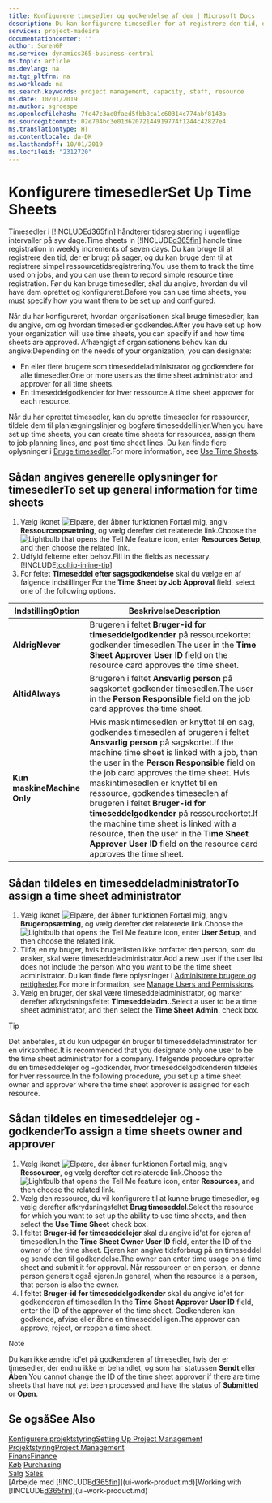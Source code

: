 ```yaml
---
title: Konfigurere timesedler og godkendelse af dem | Microsoft Docs
description: Du kan konfigurere timesedler for at registrere den tid, der bruges på sager og på anvendelse af ressourcer, der hjælper dig med projektstyring, personale og kapacitet
services: project-madeira
documentationcenter: ''
author: SorenGP
ms.service: dynamics365-business-central
ms.topic: article
ms.devlang: na
ms.tgt_pltfrm: na
ms.workload: na
ms.search.keywords: project management, capacity, staff, resource
ms.date: 10/01/2019
ms.author: sgroespe
ms.openlocfilehash: 7fe47c3ae0faed5fbb8ca1c60314c774abf8143a
ms.sourcegitcommit: 02e704bc3e01d62072144919774f1244c42827e4
ms.translationtype: HT
ms.contentlocale: da-DK
ms.lasthandoff: 10/01/2019
ms.locfileid: "2312720"
---
```

# <a name="set-up-time-sheets"></a><span data-ttu-id="1e17b-103">Konfigurere timesedler</span><span class="sxs-lookup"><span data-stu-id="1e17b-103">Set Up Time Sheets</span></span>
<span data-ttu-id="1e17b-104">Timesedler i [!INCLUDE[d365fin](includes/d365fin_md.md)] håndterer tidsregistrering i ugentlige intervaller på syv dage.</span><span class="sxs-lookup"><span data-stu-id="1e17b-104">Time sheets in [!INCLUDE[d365fin](includes/d365fin_md.md)] handle time registration in weekly increments of seven days.</span></span> <span data-ttu-id="1e17b-105">Du kan bruge til at registrere den tid, der er brugt på sager, og du kan bruge dem til at registrere simpel ressourcetidsregistrering.</span><span class="sxs-lookup"><span data-stu-id="1e17b-105">You use them to track the time used on jobs, and you can use them to record simple resource time registration.</span></span> <span data-ttu-id="1e17b-106">Før du kan bruge timesedler, skal du angive, hvordan du vil have dem oprettet og konfigureret.</span><span class="sxs-lookup"><span data-stu-id="1e17b-106">Before you can use time sheets, you must specify how you want them to be set up and configured.</span></span>

<span data-ttu-id="1e17b-107">Når du har konfigureret, hvordan organisationen skal bruge timesedler, kan du angive, om og hvordan timesedler godkendes.</span><span class="sxs-lookup"><span data-stu-id="1e17b-107">After you have set up how your organization will use time sheets, you can specify if and how time sheets are approved.</span></span> <span data-ttu-id="1e17b-108">Afhængigt af organisationens behov kan du angive:</span><span class="sxs-lookup"><span data-stu-id="1e17b-108">Depending on the needs of your organization, you can designate:</span></span>

* <span data-ttu-id="1e17b-109">En eller flere brugere som timeseddeladministrator og godkendere for alle timesedler.</span><span class="sxs-lookup"><span data-stu-id="1e17b-109">One or more users as the time sheet administrator and approver for all time sheets.</span></span>
* <span data-ttu-id="1e17b-110">En timeseddelgodkender for hver ressource.</span><span class="sxs-lookup"><span data-stu-id="1e17b-110">A time sheet approver for each resource.</span></span>

<span data-ttu-id="1e17b-111">Når du har oprettet timesedler, kan du oprette timesedler for ressourcer, tildele dem til planlægningslinjer og bogføre timeseddellinjer.</span><span class="sxs-lookup"><span data-stu-id="1e17b-111">When you have set up time sheets, you can create time sheets for resources, assign them to job planning lines, and post time sheet lines.</span></span> <span data-ttu-id="1e17b-112">Du kan finde flere oplysninger i [Bruge timesedler](projects-how-use-time-sheets.md).</span><span class="sxs-lookup"><span data-stu-id="1e17b-112">For more information, see [Use Time Sheets](projects-how-use-time-sheets.md).</span></span>

## <a name="to-set-up-general-information-for-time-sheets"></a><span data-ttu-id="1e17b-113">Sådan angives generelle oplysninger for timesedler</span><span class="sxs-lookup"><span data-stu-id="1e17b-113">To set up general information for time sheets</span></span>
1. <span data-ttu-id="1e17b-114">Vælg ikonet ![Elpære, der åbner funktionen Fortæl mig](media/ui-search/search_small.png "Fortæl mig, hvad du vil foretage dig"), angiv **Ressourceopsætning**, og vælg derefter det relaterede link.</span><span class="sxs-lookup"><span data-stu-id="1e17b-114">Choose the ![Lightbulb that opens the Tell Me feature](media/ui-search/search_small.png "Tell me what you want to do") icon, enter **Resources Setup**, and then choose the related link.</span></span>  
2. <span data-ttu-id="1e17b-115">Udfyld felterne efter behov.</span><span class="sxs-lookup"><span data-stu-id="1e17b-115">Fill in the fields as necessary.</span></span> [!INCLUDE[tooltip-inline-tip](includes/tooltip-inline-tip_md.md)]
3. <span data-ttu-id="1e17b-116">For feltet **Timeseddel efter sagsgodkendelse** skal du vælge en af følgende indstillinger.</span><span class="sxs-lookup"><span data-stu-id="1e17b-116">For the **Time Sheet by Job Approval** field, select one of the following options.</span></span>

| <span data-ttu-id="1e17b-117">Indstilling</span><span class="sxs-lookup"><span data-stu-id="1e17b-117">Option</span></span> | <span data-ttu-id="1e17b-118">Beskrivelse</span><span class="sxs-lookup"><span data-stu-id="1e17b-118">Description</span></span> |
| --- | --- |
| <span data-ttu-id="1e17b-119">**Aldrig**</span><span class="sxs-lookup"><span data-stu-id="1e17b-119">**Never**</span></span> |<span data-ttu-id="1e17b-120">Brugeren i feltet **Bruger-id for timeseddelgodkender** på ressourcekortet godkender timesedlen.</span><span class="sxs-lookup"><span data-stu-id="1e17b-120">The user in the **Time Sheet Approver User ID** field on the resource card approves the time sheet.</span></span> |
| <span data-ttu-id="1e17b-121">**Altid**</span><span class="sxs-lookup"><span data-stu-id="1e17b-121">**Always**</span></span> |<span data-ttu-id="1e17b-122">Brugeren i feltet **Ansvarlig person** på sagskortet godkender timesedlen.</span><span class="sxs-lookup"><span data-stu-id="1e17b-122">The user in the **Person Responsible** field on the job card approves the time sheet.</span></span> |
| <span data-ttu-id="1e17b-123">**Kun maskine**</span><span class="sxs-lookup"><span data-stu-id="1e17b-123">**Machine Only**</span></span> |<span data-ttu-id="1e17b-124">Hvis maskintimesedlen er knyttet til en sag, godkendes timesedlen af brugeren i feltet **Ansvarlig person** på sagskortet.</span><span class="sxs-lookup"><span data-stu-id="1e17b-124">If the machine time sheet is linked with a job, then the user in the **Person Responsible** field on the job card approves the time sheet.</span></span> <span data-ttu-id="1e17b-125">Hvis maskintimesedlen er knyttet til en ressource, godkendes timesedlen af brugeren i feltet **Bruger-id for timeseddelgodkender** på ressourcekortet.</span><span class="sxs-lookup"><span data-stu-id="1e17b-125">If the machine time sheet is linked with a resource, then the user in the **Time Sheet Approver User ID** field on the resource card approves the time sheet.</span></span> |

## <a name="to-assign-a-time-sheet-administrator"></a><span data-ttu-id="1e17b-126">Sådan tildeles en timeseddeladministrator</span><span class="sxs-lookup"><span data-stu-id="1e17b-126">To assign a time sheet administrator</span></span>
1. <span data-ttu-id="1e17b-127">Vælg ikonet ![Elpære, der åbner funktionen Fortæl mig](media/ui-search/search_small.png "Fortæl mig, hvad du vil foretage dig"), angiv **Brugeropsætning**, og vælg derefter det relaterede link.</span><span class="sxs-lookup"><span data-stu-id="1e17b-127">Choose the ![Lightbulb that opens the Tell Me feature](media/ui-search/search_small.png "Tell me what you want to do") icon, enter **User Setup**, and then choose the related link.</span></span>  
2. <span data-ttu-id="1e17b-128">Tilføj en ny bruger, hvis brugerlisten ikke omfatter den person, som du ønsker, skal være timeseddeladministrator.</span><span class="sxs-lookup"><span data-stu-id="1e17b-128">Add a new user if the user list does not include the person who you want to be the time sheet administrator.</span></span> <span data-ttu-id="1e17b-129">Du kan finde flere oplysninger i [Administrere brugere og rettigheder](ui-how-users-permissions.md).</span><span class="sxs-lookup"><span data-stu-id="1e17b-129">For more information, see [Manage Users and Permissions](ui-how-users-permissions.md).</span></span>
3. <span data-ttu-id="1e17b-130">Vælg en bruger, der skal være timeseddeladministrator, og marker derefter afkrydsningsfeltet **Timeseddeladm.**.</span><span class="sxs-lookup"><span data-stu-id="1e17b-130">Select a user to be a time sheet administrator, and then select the **Time Sheet Admin.** check box.</span></span>  

> [!TIP]  
>   <span data-ttu-id="1e17b-131">Det anbefales, at du kun udpeger én bruger til timeseddeladministrator for en virksomhed.</span><span class="sxs-lookup"><span data-stu-id="1e17b-131">It is recommended that you designate only one user to be the time sheet administrator for a company.</span></span> <span data-ttu-id="1e17b-132">I følgende procedure opretter du en timeseddelejer og -godkender, hvor timeseddelgodkenderen tildeles for hver ressource.</span><span class="sxs-lookup"><span data-stu-id="1e17b-132">In the following procedure, you set up a time sheet owner and approver where the time sheet approver is assigned for each resource.</span></span>  

## <a name="to-assign-a-time-sheets-owner-and-approver"></a><span data-ttu-id="1e17b-133">Sådan tildeles en timeseddelejer og -godkender</span><span class="sxs-lookup"><span data-stu-id="1e17b-133">To assign a time sheets owner and approver</span></span>
1. <span data-ttu-id="1e17b-134">Vælg ikonet ![Elpære, der åbner funktionen Fortæl mig](media/ui-search/search_small.png "Fortæl mig, hvad du vil foretage dig"), angiv **Ressourcer**, og vælg derefter det relaterede link.</span><span class="sxs-lookup"><span data-stu-id="1e17b-134">Choose the ![Lightbulb that opens the Tell Me feature](media/ui-search/search_small.png "Tell me what you want to do") icon, enter **Resources**, and then choose the related link.</span></span>
2. <span data-ttu-id="1e17b-135">Vælg den ressource, du vil konfigurere til at kunne bruge timesedler, og vælg derefter afkrydsningsfeltet **Brug timeseddel**.</span><span class="sxs-lookup"><span data-stu-id="1e17b-135">Select the resource for which you want to set up the ability to use time sheets, and then select the **Use Time Sheet** check box.</span></span>  
3. <span data-ttu-id="1e17b-136">I feltet **Bruger-id for timeseddelejer** skal du angive id'et for ejeren af timesedlen.</span><span class="sxs-lookup"><span data-stu-id="1e17b-136">In the **Time Sheet Owner User ID** field, enter the ID of the owner of the time sheet.</span></span> <span data-ttu-id="1e17b-137">Ejeren kan angive tidsforbrug på en timeseddel og sende den til godkendelse.</span><span class="sxs-lookup"><span data-stu-id="1e17b-137">The owner can enter time usage on a time sheet and submit it for approval.</span></span> <span data-ttu-id="1e17b-138">Når ressourcen er en person, er denne person generelt også ejeren.</span><span class="sxs-lookup"><span data-stu-id="1e17b-138">In general, when the resource is a person, that person is also the owner.</span></span>  
4. <span data-ttu-id="1e17b-139">I feltet **Bruger-id for timeseddelgodkender** skal du angive id'et for godkenderen af timesedlen.</span><span class="sxs-lookup"><span data-stu-id="1e17b-139">In the **Time Sheet Approver User ID** field, enter the ID of the approver of the time sheet.</span></span> <span data-ttu-id="1e17b-140">Godkenderen kan godkende, afvise eller åbne en timeseddel igen.</span><span class="sxs-lookup"><span data-stu-id="1e17b-140">The approver can approve, reject, or reopen a time sheet.</span></span>  

> [!NOTE]  
>   <span data-ttu-id="1e17b-141">Du kan ikke ændre id'et på godkenderen af timesedler, hvis der er timesedler, der endnu ikke er behandlet, og som har statussen **Sendt** eller **Åben**.</span><span class="sxs-lookup"><span data-stu-id="1e17b-141">You cannot change the ID of the time sheet approver if there are time sheets that have not yet been processed and have the status of **Submitted** or **Open**.</span></span>

## <a name="see-also"></a><span data-ttu-id="1e17b-142">Se også</span><span class="sxs-lookup"><span data-stu-id="1e17b-142">See Also</span></span>
[<span data-ttu-id="1e17b-143">Konfigurere projektstyring</span><span class="sxs-lookup"><span data-stu-id="1e17b-143">Setting Up Project Management</span></span>](projects-setup-projects.md)  
[<span data-ttu-id="1e17b-144">Projektstyring</span><span class="sxs-lookup"><span data-stu-id="1e17b-144">Project Management</span></span>](projects-manage-projects.md)  
[<span data-ttu-id="1e17b-145">Finans</span><span class="sxs-lookup"><span data-stu-id="1e17b-145">Finance</span></span>](finance.md)  
<span data-ttu-id="1e17b-146">[Køb](purchasing-manage-purchasing.md)       </span><span class="sxs-lookup"><span data-stu-id="1e17b-146">[Purchasing](purchasing-manage-purchasing.md)       </span></span>  
<span data-ttu-id="1e17b-147">[Salg](sales-manage-sales.md)    </span><span class="sxs-lookup"><span data-stu-id="1e17b-147">[Sales](sales-manage-sales.md)    </span></span>  
<span data-ttu-id="1e17b-148">[Arbejde med [!INCLUDE[d365fin](includes/d365fin_md.md)]](ui-work-product.md)</span><span class="sxs-lookup"><span data-stu-id="1e17b-148">[Working with [!INCLUDE[d365fin](includes/d365fin_md.md)]](ui-work-product.md)</span></span>  
